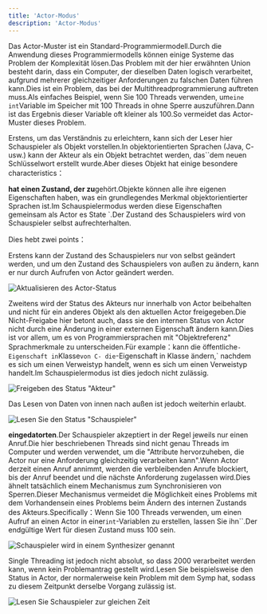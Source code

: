 ```yaml
---
title: 'Actor-Modus'
description: 'Actor-Modus'
---
```


Das Actor-Muster ist ein Standard-Programmiermodell.Durch die Anwendung dieses Programmiermodells können einige Systeme das Problem der Komplexität lösen.Das Problem mit der hier erwähnten Union besteht darin, dass ein Computer, der dieselben Daten logisch verarbeitet, aufgrund mehrerer gleichzeitiger Anforderungen zu falschen Daten führen kann.Dies ist ein Problem, das bei der Multithreadprogrammierung auftreten muss.Als einfaches Beispiel, wenn Sie 100 Threads verwenden, um`eine int`Variable im Speicher mit 100 Threads in ohne  Sperre auszuführen.Dann ist das Ergebnis dieser Variable oft kleiner als 100.So vermeidet das Actor-Muster dieses Problem.

Erstens, um das Verständnis zu erleichtern, kann sich der Leser hier Schauspieler als Objekt vorstellen.In objektorientierten Sprachen (Java, C- usw.) kann der Akteur als ein Objekt betrachtet werden, das``dem neuen Schlüsselwort erstellt wurde.Aber dieses Objekt hat einige besondere characteristics：

**hat einen Zustand, der zu**gehört.Objekte können alle ihre eigenen Eigenschaften haben, was ein grundlegendes Merkmal objektorientierter Sprachen ist.Im Schauspielermodus werden diese Eigenschaften gemeinsam als Actor es State `.Der Zustand des Schauspielers wird von Schauspieler selbst aufrechterhalten.

Dies hebt zwei points：

Erstens kann der Zustand des Schauspielers nur von selbst geändert werden, und um den Zustand des Schauspielers von außen zu ändern, kann er nur durch Aufrufen von Actor geändert werden.

![Aktualisieren des Actor-Status](/images/20190226-001.gif)

Zweitens wird der Status des Akteurs nur innerhalb von Actor beibehalten und nicht für ein anderes Objekt als den aktuellen Actor freigegeben.Die Nicht-Freigabe hier betont auch, dass sie den internen Status von Actor nicht durch eine Änderung in einer externen Eigenschaft ändern kann.Dies ist vor allem, um es von Programmiersprachen mit "Objektreferenz" Sprachmerkmale zu unterscheiden.Für example：kann die öffentliche`-Eigenschaft in`Klasse`von C- die`-Eigenschaft in Klasse ändern,` nachdem es sich um einen Verweistyp handelt, wenn es sich um einen Verweistyp handelt.Im Schauspielermodus ist dies jedoch nicht zulässig.

![Freigeben des Status "Akteur"](/images/20190226-003.gif)

Das Lesen von Daten von innen nach außen ist jedoch weiterhin erlaubt.

![Lesen Sie den Status "Schauspieler"](/images/20190226-002.gif)

**eingedatorten**.Der Schauspieler akzeptiert in der Regel jeweils nur einen Anruf.Die hier beschriebenen Threads sind nicht genau Threads im Computer und werden verwendet, um die "Attribute hervorzuheben, die Actor nur eine Anforderung gleichzeitig verarbeiten kann".Wenn Actor derzeit einen Anruf annimmt, werden die verbleibenden Anrufe blockiert, bis der Anruf beendet und die nächste Anforderung zugelassen wird.Dies ähnelt tatsächlich einem Mechanismus zum Synchronisieren von Sperren.Dieser Mechanismus vermeidet die Möglichkeit eines Problems mit dem Vorhandensein eines Problems beim Ändern des internen Zustands des Akteurs.Specifically：Wenn Sie 100 Threads verwenden, um einen Aufruf an einen Actor in einer`int`-Variablen zu erstellen, lassen Sie ihn``.Der endgültige Wert für diesen Zustand muss 100 sein.

![Schauspieler wird in einem Synthesizer genannt](/images/20190226-004.gif)

Single Threading ist jedoch nicht absolut, so dass 2000 verarbeitet werden kann, wenn kein Problemantrag gestellt wird.Lesen Sie beispielsweise den Status in Actor, der normalerweise kein Problem mit dem Symp hat, sodass zu diesem Zeitpunkt derselbe Vorgang zulässig ist.

![Lesen Sie Schauspieler zur gleichen Zeit](/images/20190226-005.gif)

